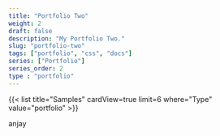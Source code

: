 ```yaml
---
title: "Portfolio Two"
weight: 2
draft: false
description: "My Portfolio Two."
slug: "portfolio-two"
tags: ["portfolio", "css", "docs"]
series: ["Portfolio"]
series_order: 2
type : "portfolio"
---
```


{{< list title="Samples" cardView=true limit=6 where="Type" value="portfolio" >}}

anjay
